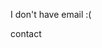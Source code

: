 
I don't have email 
:(


contact
<!--stackedit_data:
eyJoaXN0b3J5IjpbLTE4OTQ2MzkzMSw1ODUwOTA5MjddfQ==
-->